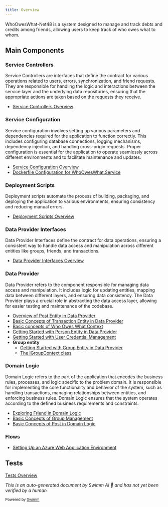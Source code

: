 ```yaml
---
title: Overview
---
```

WhoOwesWhat-Net48 is a system designed to manage and track debts and credits among friends, allowing users to keep track of who owes what to whom.

## Main Components

### Service Controllers

Service Controllers are interfaces that define the contract for various operations related to users, errors, synchronization, and friend requests. They are responsible for handling the logic and interactions between the service layer and the underlying data repositories, ensuring that the appropriate actions are taken based on the requests they receive.

- <SwmLink doc-title="Service Controllers Overview">[Service Controllers Overview](/.swm/service-controllers-overview.1p4ryvu4.sw.md)</SwmLink>

### Service Configuration

Service configuration involves setting up various parameters and dependencies required for the application to function correctly. This includes configuring database connections, logging mechanisms, dependency injection, and handling cross-origin requests. Proper configuration is essential for the application to operate seamlessly across different environments and to facilitate maintenance and updates.

- <SwmLink doc-title="Service Configuration Overview">[Service Configuration Overview](/.swm/service-configuration-overview.3f3w18ln.sw.md)</SwmLink>
- <SwmLink doc-title="Dockerfile Configuration for WhoOwesWhat.Service">[Dockerfile Configuration for WhoOwesWhat.Service](/.swm/dockerfile-configuration-for-whooweswhatservice.gwoiqdka.sw.md)</SwmLink>

### Deployment Scripts

Deployment scripts automate the process of building, packaging, and deploying the application to various environments, ensuring consistency and reducing manual errors.

- <SwmLink doc-title="Deployment Scripts Overview">[Deployment Scripts Overview](/.swm/deployment-scripts-overview.ww8fjgsx.sw.md)</SwmLink>

### Data Provider Interfaces

Data Provider Interfaces define the contract for data operations, ensuring a consistent way to handle data access and manipulation across different entities like groups, friends, and transactions.

- <SwmLink doc-title="Data Provider Interfaces Overview">[Data Provider Interfaces Overview](/.swm/data-provider-interfaces-overview.g6sw2byx.sw.md)</SwmLink>

### Data Provider

Data Provider refers to the component responsible for managing data access and manipulation. It includes logic for updating entities, mapping data between different layers, and ensuring data consistency. The Data Provider plays a crucial role in abstracting the data access layer, allowing for easier testing and maintenance of the codebase.

- <SwmLink doc-title="Overview of Post Entity in Data Provider">[Overview of Post Entity in Data Provider](/.swm/overview-of-post-entity-in-data-provider.eupgs5jz.sw.md)</SwmLink>
- <SwmLink doc-title="Basic Concepts of Transaction Entity in Data Provider">[Basic Concepts of Transaction Entity in Data Provider](/.swm/basic-concepts-of-transaction-entity-in-data-provider.ut3np06t.sw.md)</SwmLink>
- <SwmLink doc-title="Basic concepts of Who Owes What Context">[Basic concepts of Who Owes What Context](/.swm/basic-concepts-of-who-owes-what-context.lv23w8ep.sw.md)</SwmLink>
- <SwmLink doc-title="Getting Started with Person Entity in Data Provider">[Getting Started with Person Entity in Data Provider](/.swm/getting-started-with-person-entity-in-data-provider.232n6ydq.sw.md)</SwmLink>
- <SwmLink doc-title="Getting Started with User Credential Management">[Getting Started with User Credential Management](/.swm/getting-started-with-user-credential-management.5lc50qvh.sw.md)</SwmLink>
- **Group entity**
  - <SwmLink doc-title="Getting Started with Group Entity in Data Provider">[Getting Started with Group Entity in Data Provider](/.swm/getting-started-with-group-entity-in-data-provider.srabf7cg.sw.md)</SwmLink>
  - <SwmLink doc-title="The IGroupContext class">[The IGroupContext class](/.swm/the-igroupcontext-class.eryvw.sw.md)</SwmLink>

### Domain Logic

Domain Logic refers to the part of the application that encodes the business rules, processes, and logic specific to the problem domain. It is responsible for implementing the core functionality and behavior of the system, such as handling transactions, managing relationships between entities, and enforcing business rules. Domain Logic ensures that the system operates according to the defined business requirements and constraints.

- <SwmLink doc-title="Exploring Friend in Domain Logic">[Exploring Friend in Domain Logic](/.swm/exploring-friend-in-domain-logic.bv0gw9cr.sw.md)</SwmLink>
- <SwmLink doc-title="Basic Concepts of Group Management">[Basic Concepts of Group Management](/.swm/basic-concepts-of-group-management.yynpmv9g.sw.md)</SwmLink>
- <SwmLink doc-title="Basic Concepts of Post in Domain Logic">[Basic Concepts of Post in Domain Logic](/.swm/basic-concepts-of-post-in-domain-logic.q39e3ud9.sw.md)</SwmLink>

### Flows

- <SwmLink doc-title="Setting Up an Azure Web Application Environment">[Setting Up an Azure Web Application Environment](/.swm/setting-up-an-azure-web-application-environment.7ti3dl1n.sw.md)</SwmLink>

## Tests

<SwmLink doc-title="Tests Overview">[Tests Overview](/.swm/tests-overview.2kip0aw4.sw.md)</SwmLink>

*This is an auto-generated document by Swimm AI 🌊 and has not yet been verified by a human*

<SwmMeta version="3.0.0" repo-id="Z2l0aHViJTNBJTNBV2hvT3dlc1doYXQtTmV0NDglM0ElM0FTd2ltbS1EZW1v" repo-name="WhoOwesWhat-Net48"><sup>Powered by [Swimm](https://app.swimm.io/)</sup></SwmMeta>
